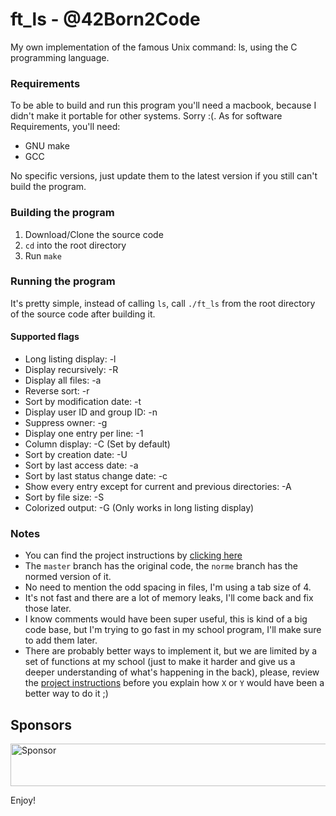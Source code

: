 # ft_ls - @42Born2Code

My own implementation of the famous Unix command: ls, using the C programming language.

### Requirements
To be able to build and run this program you'll need a macbook, because I didn't make it portable for other systems. Sorry :(. As for software Requirements, you'll need:
- GNU make
- GCC

No specific versions, just update them to the latest version if you still can't build the program.

### Building the program

1. Download/Clone the source code
2. `cd` into the root directory
3. Run `make`

### Running the program

It's pretty simple, instead of calling `ls`, call `./ft_ls` from the root directory of the source code after building it.

#### Supported flags

- Long listing display: -l
- Display recursively: -R
- Display all files: -a
- Reverse sort: -r
- Sort by modification date: -t
- Display user ID and group ID: -n
- Suppress owner: -g
- Display one entry per line: -1
- Column display: -C (Set by default)
- Sort by creation date: -U
- Sort by last access date: -a
- Sort by last status change date: -c
- Show every entry except for current and previous directories: -A
- Sort by file size: -S
- Colorized output: -G (Only works in long listing display)

### Notes

- You can find the project instructions by [clicking here][1]
- The `master` branch has the original code, the `norme` branch has the normed version of it.
- No need to mention the odd spacing in files, I'm using a tab size of 4.
- It's not fast and there are a lot of memory leaks, I'll come back and fix those later.
- I know comments would have been super useful, this is kind of a big code base, but I'm trying to go fast in my school program, I'll make sure to add them later.
- There are probably better ways to implement it, but we are limited by a set of functions at my school (just to make it harder and give us a deeper understanding of what's happening in the back), please, review the [project instructions][1] before you explain how `X` or `Y` would have been a better way to do it ;)

## Sponsors

<a href="https://app.codesponsor.io/link/Fo4iMpT8bBWXwb54Lj7DPwqL/R4meau/ft_ls" rel="nofollow"><img src="https://app.codesponsor.io/embed/Fo4iMpT8bBWXwb54Lj7DPwqL/R4meau/ft_ls.svg" style="width: 888px; height: 68px;" alt="Sponsor" /></a>

Enjoy!

[1]: https://github.com/R4meau/ft_ls/blob/master/ft_ls.en.pdf
